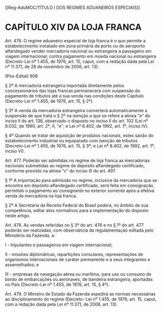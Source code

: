 [[Reg-AduMOC/TÍTULO I DOS REGIMES ADUANEIROS ESPECIAIS]]

# CAPÍTULO XIV DA LOJA FRANCA

Art. 476. O regime aduaneiro especial de loja franca é o que
permite a estabelecimento instalado em zona primária de
porto ou de aeroporto alfandegado vender mercadoria
nacional ou estrangeira a passageiro em viagem
internacional, contra pagamento em moeda nacional ou
estrangeira (Decreto-Lei nº 1.455, de 1976, art. 15, caput,
com a redação dada pela Lei nº 11.371, de 28 de novembro
de 2006, art. 13).

(Pós-Edital)    908

§ 2º A mercadoria estrangeira importada diretamente pelos
concessionários das lojas francas permanecerá com
suspensão do pagamento de tributos até a sua venda nas
condições deste Capítulo (Decreto-Lei nº 1.455, de 1976, art.
15, § 2º).

§ 3º A venda da mercadoria estrangeira converterá
automaticamente a suspensão de que trata o § 2º na isenção
a que se refere a alínea "e" do inciso II do art. 136, observado
o disposto no inciso II do art. 102 (Lei nº 8.032, de 1990, art.
2º, II, "e"; e Lei nº 8.402, de 1992, art. 1º, inciso IV).

§ 4º Quando se tratar de aquisição de produtos nacionais,
estes sairão do estabelecimento industrial ou equiparado
com isenção de tributos (Decreto-Lei nº 1.455, de 1976, art.
15, § 3º; e Lei nº 8.402, de 1992, art. 1º, inciso VI).

Art. 477. Poderão ser admitidas no regime de loja franca as
mercadorias nacionais submetidas ao regime de depósito
alfandegado certificado, conforme previsto na alínea "c" do
inciso III do art. 497.

§ 1º A importação para admissão no regime, inclusive da
mercadoria que se encontra em depósito alfandegado
certificado, será feita em consignação, permitido o
pagamento ao consignante no exterior somente após a
efetiva venda da mercadoria na loja franca.

§ 2º A Secretaria da Receita Federal do Brasil poderá, no
âmbito de sua competência, editar atos normativos para a
implementação do disposto neste artigo.

Art. 478. As vendas referidas no § 3º do art. 476 e no § 1º do
art. 477 poderão ser realizadas, com observância da
regulamentação editada pelo Ministério da Fazenda, a:

I - tripulantes e passageiros em viagem internacional;

II - missões diplomáticas, repartições consulares,
representações de organismos internacionais de caráter
permanente e a seus integrantes e assemelhados; e

III - empresas de navegação aérea ou marítima, para uso ou
consumo de bordo de embarcações ou aeronaves, de
bandeira estrangeira, aportadas no País (Decreto-Lei nº
1.455, de 1976, art. 15, § 4º).

Art. 479. O Ministro de Estado da Fazenda expedirá as
normas necessárias ao disciplinamento do regime (Decreto-
Lei nº 1.455, de 1976, art. 15, caput, com a redação dada pela
Lei nº 11.371, de 2006, art. 13).